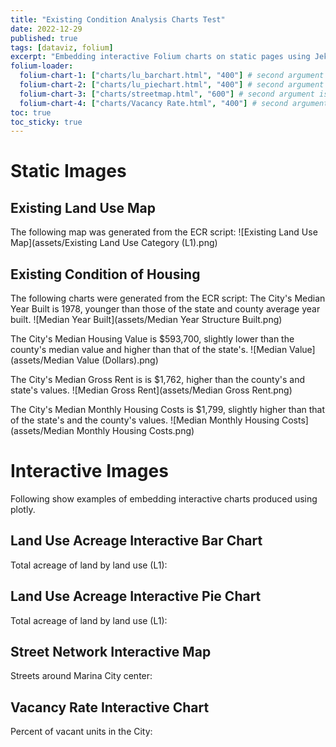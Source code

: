 ```yaml
---
title: "Existing Condition Analysis Charts Test"
date: 2022-12-29
published: true
tags: [dataviz, folium]
excerpt: "Embedding interactive Folium charts on static pages using Jekyll."
folium-loader:
  folium-chart-1: ["charts/lu_barchart.html", "400"] # second argument is the height
  folium-chart-2: ["charts/lu_piechart.html", "400"] # second argument is the height
  folium-chart-3: ["charts/streetmap.html", "600"] # second argument is the height
  folium-chart-4: ["charts/Vacancy Rate.html", "400"] # second argument is the height
toc: true
toc_sticky: true
---
```

# Static Images
## Existing Land Use Map
The following map was generated from the ECR script:
![Existing Land Use Map](assets/Existing Land Use Category (L1).png)

## Existing Condition of Housing
The following charts were generated from the ECR script:
The City's Median Year Built is 1978, younger than those of the state and county average year built.
![Median Year Built](assets/Median Year Structure Built.png)

The City's Median Housing Value is $593,700, slightly lower than the county's median value and higher than that of the state's.
![Median Value](assets/Median Value (Dollars).png)

The City's Median Gross Rent is is $1,762, higher than the county's and state's values.
![Median Gross Rent](assets/Median Gross Rent.png)

The City's Median Monthly Housing Costs is $1,799, slightly higher than that of the state's and the county's values.
![Median Monthly Housing Costs](assets/Median Monthly Housing Costs.png)


# Interactive Images
Following show examples of embedding interactive charts produced using plotly.

## Land Use Acreage Interactive Bar Chart

Total acreage of land by land use (L1):

<div id="folium-chart-1"></div>

## Land Use Acreage Interactive Pie Chart

Total acreage of land by land use (L1):

<div id="folium-chart-2"></div>

## Street Network Interactive Map

Streets around Marina City center:

<div id="folium-chart-3"></div>

## Vacancy Rate Interactive Chart

Percent of vacant units in the City:

<div id="folium-chart-4"></div>

